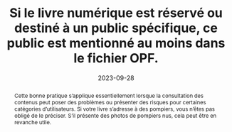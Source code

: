 ---
N: '95'
Rubrique: Identification et contact
title: Si le livre numérique est réservé ou destiné à un public spécifique, ce public est mentionné au moins dans le fichier OPF. 
detail: Si le site est réservé ou destiné à un public spécifique, ce public est mentionné au moins sur la page d'accueil. 
abstract: Cette bonne pratique s’applique essentiellement lorsque la consultation des contenus peut poser des problèmes ou présenter des risques pour certaines catégories d’utilisateurs. Si votre livre s’adresse à des pompiers, vous n’êtes pas obligé de le préciser. S’il présente des photos de pompiers nus, cela peut être en revanche utile.
categories: ["Informations avant achat"]
agrege: O4095-E010
opquast: '4 095'
indiceebook: '10'
description: "Règle n° 010"
weight:  010
actif: '1'
layout: rules
date: 2023-09-28
tags: ["", ""]
objectif: ["Éviter les déceptions", "Avertir les utilisateurs"]
Meo: ["Faire figurer sur la page d'accueil un message d'avertissement explicite sur la nature des contenus et le public auquel ils sont destinés ou réservés."]
Controle: "Pour tout livre dont la consultation peut choquer ou n'être pas adaptée à une certaine catégorie de la population (mineurs, etc.), vérifier la présence d'un message d'avertissement explicite en page de garde, sur la nature des contenus proposés et sur le public auquel ils sont destinés ou réservés."
Source: ["Opquast", "SNE"]
Referential: [""]
Steps: ["", ""]
---